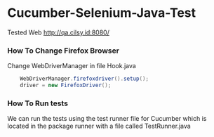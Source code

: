 # Cucumber-Selenium-Java-Test
Tested Web http://qa.cilsy.id:8080/

### How To Change Firefox Browser
Change WebDriverManager in file Hook.java

```java 
    WebDriverManager.firefoxdriver().setup();
    driver = new FirefoxDriver();
```

### How To Run tests
We can run the tests using the test runner file for Cucumber which is located in the package runner with a file called TestRunner.java